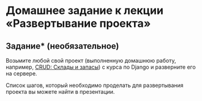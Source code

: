 # Домашнее задание к лекции «Развертывание проекта»

## Задание* (необязательное)

Возьмите любой свой проект (выполненную домашнюю работу, например, [CRUD: Склады и запасы](https://github.com/netology-code/dj-homeworks/tree/drf/3.2-crud/stocks_products)) с курса по Django и разверните его на сервере.

Список шагов, который необходимо проделать для развертывания проекта вы можете найти в презентации.
